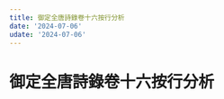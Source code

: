 ```yaml
---
title: 御定全唐詩錄卷十六按行分析
date: '2024-07-06'
udate: '2024-07-06'
---
```

# 御定全唐詩錄卷十六按行分析

<LinePage :list="lines" :chapternum="16" />

<script setup>
const chapter = '卷十六';
import lines from '/data/qtsl/卷十六/lines.json'
</script>
